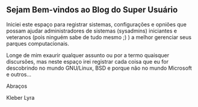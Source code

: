 ## Sejam Bem-vindos ao Blog do Super Usuário

Iniciei este espaço para registrar sistemas, configurações e opniões que possam ajudar administradores de sistemas (sysadmins) iniciantes e veteranos (pois ninguém sabe de tudo mesmo ;) ) 
a melhor gerenciar seus parques computacionais.

Longe de mim exaurir qualquer assunto ou por a termo quaisquer discursões, mas neste espaço irei registrar cada coisa que eu for descobrindo no mundo GNU/Linux, BSD e porque não no mundo Microsoft e outros...

Abraços

Kleber Lyra
